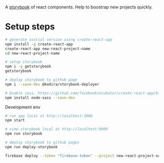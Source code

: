A [storybook](https://tuanngominh.github.io/react-components-gallery/) of react components. Help to boostrap new projects quickly.

# Setup steps
```sh
# generate initial version using create-react-app
npm install -g create-react-app
create-react-app new-react-project-name
cd new-react-project-name

# setup storybook
npm i -g getstorybook
getstorybook

# deploy storybook to github page
npm i --save-dev @kadira/storybook-deployer

# Enable sass, https://github.com/facebookincubator/create-react-app/blob/master/packages/react-scripts/template/README.md#adding-a-css-preprocessor-sass-less-etc
npm install node-sass --save-dev


```

Development env
```sh
# run app local at http://localhost:3000
npm start

# view storybook local at http://localhost:9009
npm run storybook

# deploy storybook to github pages
npm run deploy-storybook

firebase deploy --token "firebase-token" --project new-react-project-name
```